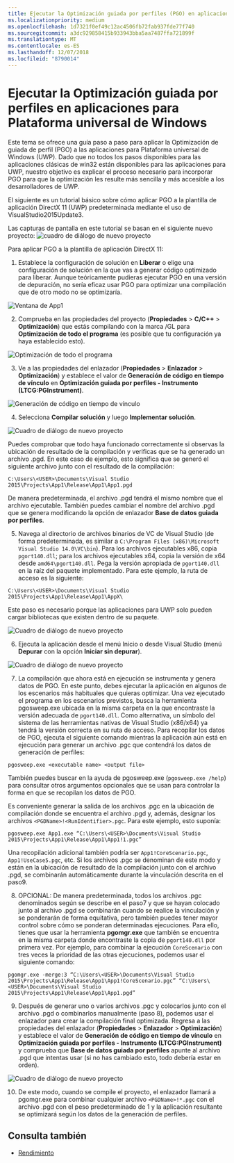 ```yaml
---
title: Ejecutar la Optimización guiada por perfiles (PGO) en aplicaciones para Plataforma universal de Windows (UWP)
ms.localizationpriority: medium
ms.openlocfilehash: 1d7321f0ef49c12ac4506fb72fab937fde77f740
ms.sourcegitcommit: a3dc929858415b933943bba5aa7487ffa721899f
ms.translationtype: MT
ms.contentlocale: es-ES
ms.lasthandoff: 12/07/2018
ms.locfileid: "8790014"
---
```

# <a name="running-profile-guided-optimization-on-universal-windows-platform-apps"></a>Ejecutar la Optimización guiada por perfiles en aplicaciones para Plataforma universal de Windows 
 
Este tema se ofrece una guía paso a paso para aplicar la Optimización de guiada de perfil (PGO) a las aplicaciones para Plataforma universal de Windows (UWP). Dado que no todos los pasos disponibles para las aplicaciones clásicas de win32 están disponibles para las aplicaciones para UWP, nuestro objetivo es explicar el proceso necesario para incorporar PGO para que la optimización les resulte más sencilla y más accesible a los desarrolladores de UWP.

El siguiente es un tutorial básico sobre cómo aplicar PGO a la plantilla de aplicación DirectX 11 (UWP) predeterminada mediante el uso de VisualStudio2015Update3.
 
Las capturas de pantalla en este tutorial se basan en el siguiente nuevo proyecto: ![cuadro de diálogo de nuevo proyecto](images/pgo-001.png)

Para aplicar PGO a la plantilla de aplicación DirectX 11:

1. Establece la configuración de solución en **Liberar** o elige una configuración de solución en la que vas a generar código optimizado para liberar. Aunque teóricamente pudieras ejecutar PGO en una versión de depuración, no sería eficaz usar PGO para optimizar una compilación que de otro modo no se optimizaría. 
 
 ![Ventana de App1](images/pgo-002.png)
 
2. Comprueba en las propiedades del proyecto (**Propiedades** > **C/C++** > **Optimización**) que estás compilando con la marca /GL para **Optimización de todo el programa** (es posible que tu configuración ya haya establecido esto).

 ![Optimización de todo el programa](images/pgo-003.png)

3. Ve a las propiedades del enlazador (**Propiedades** > **Enlazador** > **Optimización**) y establece el valor de **Generación de código en tiempo de vínculo** en **Optimización guiada por perfiles - Instrumento (LTCG:PGInstrument)**.
 
 ![Generación de código en tiempo de vínculo](images/pgo-004.png)

4. Selecciona **Compilar solución** y luego **Implementar solución**. 

 ![Cuadro de diálogo de nuevo proyecto](images/pgo-005.png)
 
 Puedes comprobar que todo haya funcionado correctamente si observas la ubicación de resultado de la compilación y verificas que se ha generado un archivo .pgd. En este caso de ejemplo, esto significa que se generó el siguiente archivo junto con el resultado de la compilación:
 
 `C:\Users\<USER>\Documents\Visual Studio 2015\Projects\App1\Release\App1\App1.pgd`

 De manera predeterminada, el archivo .pgd tendrá el mismo nombre que el archivo ejecutable. También puedes cambiar el nombre del archivo .pgd que se genera modificando la opción de enlazador **Base de datos guiada por perfiles**. 
 
5. Navega al directorio de archivos binarios de VC de Visual Studio (de forma predeterminada, es similar a `C:\Program Files (x86)\Microsoft Visual Studio 14.0\VC\bin`). Para los archivos ejecutables x86, copia `pgort140.dll`; para los archivos ejecutables x64, copia la versión de x64 desde `amd64\pgort140.dll`. Pega la versión apropiada de `pgort140.dll` en la raíz del paquete implementado. Para este ejemplo, la ruta de acceso es la siguiente:

 `C:\Users\<USER>\Documents\Visual Studio 2015\Projects\App1\Release\App1\AppX\`

 Este paso es necesario porque las aplicaciones para UWP solo pueden cargar bibliotecas que existen dentro de su paquete.

 ![Cuadro de diálogo de nuevo proyecto](images/pgo-006.png)
 
6. Ejecuta la aplicación desde el menú Inicio o desde Visual Studio (menú **Depurar** con la opción **Iniciar sin depurar**). 

 ![Cuadro de diálogo de nuevo proyecto](images/pgo-007.png)
 
7. La compilación que ahora está en ejecución se instrumenta y genera datos de PGO. En este punto, debes ejecutar la aplicación en algunos de los escenarios más habituales que quieras optimizar. Una vez ejecutado el programa en los escenarios previstos, busca la herramienta pgosweep.exe ubicada en la misma carpeta en la que encontraste la versión adecuada de `pgort140.dll`. Como alternativa, un símbolo del sistema de las herramientas nativas de Visual Studio (x86/x64) ya tendrá la versión correcta en su ruta de acceso. Para recopilar los datos de PGO, ejecuta el siguiente comando mientras la aplicación aún está en ejecución para generar un archivo .pgc que contendrá los datos de generación de perfiles:
 
  `pgosweep.exe <executable name> <output file>` 
 
  También puedes buscar en la ayuda de pgosweep.exe (`pgosweep.exe /help`) para consultar otros argumentos opcionales que se usan para controlar la forma en que se recopilan los datos de PGO.
 
  Es conveniente generar la salida de los archivos .pgc en la ubicación de compilación donde se encuentra el archivo .pgd y, además, designar los archivos `<PGDName>!<RunIdentifier>.pgc`. Para este ejemplo, esto suponía:
 
  ```
  pgosweep.exe App1.exe “C:\Users\<USER>\Documents\Visual Studio 2015\Projects\App1\Release\App1\App1!1.pgc”
  ```
 
  Una recopilación adicional también podría ser `App1!CoreScenario.pgc`, `App1!UseCase5.pgc`, etc. Si los archivos .pgc se denominan de este modo y están en la ubicación de resultado de la compilación junto con el archivo .pgd, se combinarán automáticamente durante la vinculación descrita en el paso9.
 
8. OPCIONAL: De manera predeterminada, todos los archivos .pgc denominados según se describe en el paso7 y que se hayan colocado junto al archivo .pgd se combinarán cuando se realice la vinculación y se ponderarán de forma equitativa, pero también puedes tener mayor control sobre cómo se ponderan determinadas ejecuciones. Para ello, tienes que usar la herramienta **pgomgr.exe** que también se encuentra en la misma carpeta donde encontraste la copia de `pgort140.dll` por primera vez. Por ejemplo, para combinar la ejecución `CoreScenario` con tres veces la prioridad de las otras ejecuciones, podemos usar el siguiente comando:
 
 ```
 pgomgr.exe -merge:3 “C:\Users\<USER>\Documents\Visual Studio 2015\Projects\App1\Release\App1\App1!CoreScenario.pgc” “C:\Users\<USER>\Documents\Visual Studio 2015\Projects\App1\Release\App1\App1.pgd”
 ```
 
9. Después de generar uno o varios archivos .pgc y colocarlos junto con el archivo .pgd o combinarlos manualmente (paso 8), podemos usar el enlazador para crear la compilación final optimizada. Regresa a las propiedades del enlazador (**Propiedades** > **Enlazador** > **Optimización**) y establece el valor de **Generación de código en tiempo de vínculo** en **Optimización guiada por perfiles - Instrumento (LTCG:PGInstrument)** y comprueba que **Base de datos guiada por perfiles** apunte al archivo .pgd que intentas usar (si no has cambiado esto, todo debería estar en orden).

 ![Cuadro de diálogo de nuevo proyecto](images/pgo-009.png)
 
10. De este modo, cuando se compile el proyecto, el enlazador llamará a pgomgr.exe para combinar cualquier archivo `<PGDName>!*.pgc` con el archivo .pgd con el peso predeterminado de 1 y la aplicación resultante se optimizará según los datos de la generación de perfiles.

## <a name="see-also"></a>Consulta también
- [Rendimiento](performance-and-xaml-ui.md)

 

